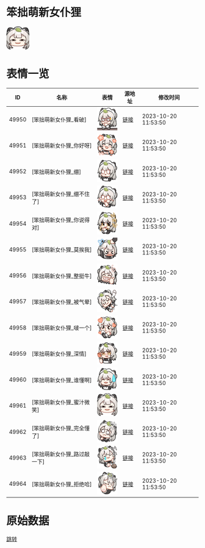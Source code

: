 # 笨拙萌新女仆狸

<img src="./cover.png" height="60" alt="cover" />

# 表情一览

|ID|名称|表情|源地址|修改时间|
|----|----|----|----|----|
|49950|[笨拙萌新女仆狸_看破]|<img src="./pic/049950_%5B笨拙萌新女仆狸_看破%5D.png" height="60" alt="看破"/>|[链接](https://i0.hdslb.com/bfs/garb/54ebf20205675b296cab172df998dbec51290eb7.png)|2023-10-20 11:53:50|
|49951|[笨拙萌新女仆狸_你好呀]|<img src="./pic/049951_%5B笨拙萌新女仆狸_你好呀%5D.png" height="60" alt="你好呀"/>|[链接](https://i0.hdslb.com/bfs/garb/87711d1856572f3a70ef2a7dcac3af13c1a8b880.png)|2023-10-20 11:53:50|
|49952|[笨拙萌新女仆狸_绷]|<img src="./pic/049952_%5B笨拙萌新女仆狸_绷%5D.png" height="60" alt="绷"/>|[链接](https://i0.hdslb.com/bfs/garb/3d13980c88eb63fd84759ac0b3de85d29d09cdd0.png)|2023-10-20 11:53:50|
|49953|[笨拙萌新女仆狸_绷不住了]|<img src="./pic/049953_%5B笨拙萌新女仆狸_绷不住了%5D.png" height="60" alt="绷不住了"/>|[链接](https://i0.hdslb.com/bfs/garb/bfb761346d00fb92aa2c924dbd98c348fc1f88a4.png)|2023-10-20 11:53:50|
|49954|[笨拙萌新女仆狸_你说得对]|<img src="./pic/049954_%5B笨拙萌新女仆狸_你说得对%5D.png" height="60" alt="你说得对"/>|[链接](https://i0.hdslb.com/bfs/garb/cbe3ee6e240ff61ea34162bcc1fa22cfd663357d.png)|2023-10-20 11:53:50|
|49955|[笨拙萌新女仆狸_莫挨我]|<img src="./pic/049955_%5B笨拙萌新女仆狸_莫挨我%5D.png" height="60" alt="莫挨我"/>|[链接](https://i0.hdslb.com/bfs/garb/38a78a15275f4a8ec51261b0599d35f0f1e4a74e.png)|2023-10-20 11:53:50|
|49956|[笨拙萌新女仆狸_整挺牛]|<img src="./pic/049956_%5B笨拙萌新女仆狸_整挺牛%5D.png" height="60" alt="整挺牛"/>|[链接](https://i0.hdslb.com/bfs/garb/57651ad5756ca9049bc34a09e2c39a0b3a1fa2e9.png)|2023-10-20 11:53:50|
|49957|[笨拙萌新女仆狸_被气晕]|<img src="./pic/049957_%5B笨拙萌新女仆狸_被气晕%5D.png" height="60" alt="被气晕"/>|[链接](https://i0.hdslb.com/bfs/garb/2445888a67be1c11aee2b2547df8f215fa2270d4.png)|2023-10-20 11:53:50|
|49958|[笨拙萌新女仆狸_啵一个]|<img src="./pic/049958_%5B笨拙萌新女仆狸_啵一个%5D.png" height="60" alt="啵一个"/>|[链接](https://i0.hdslb.com/bfs/garb/d1c58317f2b79526723fc33feaed9fc8b4866d49.png)|2023-10-20 11:53:50|
|49959|[笨拙萌新女仆狸_深情]|<img src="./pic/049959_%5B笨拙萌新女仆狸_深情%5D.png" height="60" alt="深情"/>|[链接](https://i0.hdslb.com/bfs/garb/6e49392d545de5283b398adfca75b4ee0b1a6c77.png)|2023-10-20 11:53:50|
|49960|[笨拙萌新女仆狸_谁懂啊]|<img src="./pic/049960_%5B笨拙萌新女仆狸_谁懂啊%5D.png" height="60" alt="谁懂啊"/>|[链接](https://i0.hdslb.com/bfs/garb/f1af607fb99782a20d807df6f84142ac8d5978f6.png)|2023-10-20 11:53:50|
|49961|[笨拙萌新女仆狸_蜜汁微笑]|<img src="./pic/049961_%5B笨拙萌新女仆狸_蜜汁微笑%5D.png" height="60" alt="蜜汁微笑"/>|[链接](https://i0.hdslb.com/bfs/garb/7e1e4e6d7d533115e4e07fa834c60c31a5088038.png)|2023-10-20 11:53:50|
|49962|[笨拙萌新女仆狸_完全懂了]|<img src="./pic/049962_%5B笨拙萌新女仆狸_完全懂了%5D.png" height="60" alt="完全懂了"/>|[链接](https://i0.hdslb.com/bfs/garb/9036199550d8ba00cbad9ce2701b4b421f57584b.png)|2023-10-20 11:53:50|
|49963|[笨拙萌新女仆狸_路过敲一下]|<img src="./pic/049963_%5B笨拙萌新女仆狸_路过敲一下%5D.png" height="60" alt="路过敲一下"/>|[链接](https://i0.hdslb.com/bfs/garb/f7f3a0c9852eef15269ec2f340cb2fcd36cfa418.png)|2023-10-20 11:53:50|
|49964|[笨拙萌新女仆狸_拒绝哈]|<img src="./pic/049964_%5B笨拙萌新女仆狸_拒绝哈%5D.png" height="60" alt="拒绝哈"/>|[链接](https://i0.hdslb.com/bfs/garb/43b39b889aa4d2c335f1c8861bebbc32a914a493.png)|2023-10-20 11:53:50|

# 原始数据

[跳转](./raw.json)

